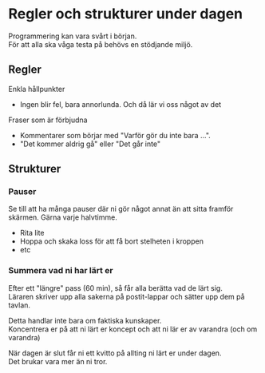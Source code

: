 # Regler och strukturer under dagen

Programmering kan vara svårt i början.  
För att alla ska våga testa på behövs en stödjande miljö.

## Regler
Enkla hållpunkter
* Ingen blir fel, bara annorlunda. Och då lär vi oss något av det

Fraser som är förbjudna
* Kommentarer som börjar med "Varför gör du inte bara ...".
* "Det kommer aldrig gå" eller "Det går inte"

## Strukturer
### Pauser
Se till att ha många pauser där ni gör något annat än att sitta framför skärmen. Gärna varje halvtimme.
* Rita lite
* Hoppa och skaka loss för att få bort stelheten i kroppen
* etc

### Summera vad ni har lärt er
Efter ett "längre" pass (60 min), så får alla berätta vad de lärt sig.  
Läraren skriver upp alla sakerna på postit-lappar och sätter upp dem på tavlan.

Detta handlar inte bara om faktiska kunskaper.  
Koncentrera er på att ni lärt er koncept och att ni lär er av varandra (och om varandra)

När dagen är slut får ni ett kvitto på allting ni lärt er under dagen.  
Det brukar vara mer än ni tror.
